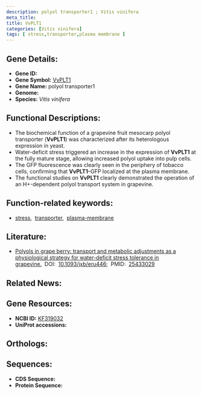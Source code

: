 ```yaml
---
description: polyol transporter1 ; Vitis vinifera
meta_title:
title: VvPLT1
categories: [Vitis vinifera]
tags: [ stress,transporter,plasma membrane ]
---
```


## Gene Details:
- **Gene ID:** []()
- **Gene Symbol:** <u>VvPLT1</u>
- **Gene Name:** polyol transporter1
- **Genome:** []()
- **Species:** *Vitis vinifera*

## Functional Descriptions:
   - The biochemical function of a grapevine fruit mesocarp polyol transporter (**VvPLT1**) was characterized after its heterologous expression in yeast.
   - Water-deficit stress triggered an increase in the expression of **VvPLT1** at the fully mature stage, allowing increased polyol uptake into pulp cells.
   - The GFP fluorescence was clearly seen in the periphery of tobacco cells, confirming that **VvPLT1**–GFP localized at the plasma membrane.
   - The functional studies on **VvPLT1** clearly demonstrated the operation of an H+-dependent polyol transport system in grapevine.

## Function-related keywords:
   - [stress](/tags/stress/),&nbsp;&nbsp;[transporter](/tags/transporter/),&nbsp;&nbsp;[plasma-membrane](/tags/plasma-membrane/)

## Literature:
   - [Polyols in grape berry: transport and metabolic adjustments as a physiological strategy for water-deficit stress tolerance in grapevine.](https://doi.org/10.1093/jxb/eru446)&nbsp;&nbsp;DOI:&nbsp;&nbsp;[10.1093/jxb/eru446](https://doi.org/10.1093/jxb/eru446);&nbsp;&nbsp;PMID:&nbsp;&nbsp;[25433029](https://pubmed.ncbi.nlm.nih.gov/25433029/)

## Related News:

## Gene Resources:
- **NCBI ID:**  [KF319032](https://www.ncbi.nlm.nih.gov/gene/?term=KF319032)
- **UniProt accessions:**  [](https://www.uniprot.org/uniprotkb//entry)

## Orthologs:

## Sequences:
- **CDS Sequence:**
- **Protein Sequence:**
